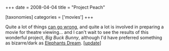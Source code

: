 +++
date = 2008-04-04
title = "Project Peach"

[taxonomies]
categories = ['movies']
+++

Quite a lot of things [can go wrong], and quite a lot is involved in
preparing a movie for theatre viewing\... and I can\'t wait to see the
results of this wonderful project, *Big Buck Bunny*, although I\'d have
preferred something as bizarre/dark as [Elephants Dream]. \[[update]\]

  [can go wrong]: http://www.bigbuckbunny.org/index.php/woosh-the-deadline-passed-or-how-everything-that-can-go-wrong-does/
  [Elephants Dream]: http://www.elephantsdream.org/
  [update]: http://tshepang.net/project-peach-disappoints
